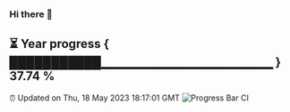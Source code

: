 ### Hi there 👋
⏳ Year progress { ███████████▁▁▁▁▁▁▁▁▁▁▁▁▁▁▁▁▁▁▁ } 37.74 %
---
⏰ Updated on Thu, 18 May 2023 18:17:01 GMT
![Progress Bar CI](https://github.com/liununu/liununu/workflows/Progress%20Bar%20CI/badge.svg)
